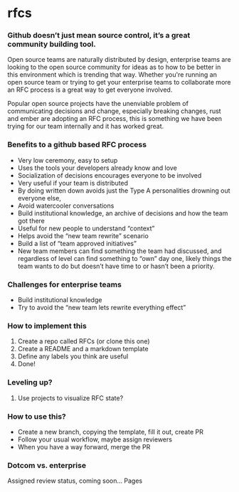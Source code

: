 # rfcs

### Github doesn’t just mean source control, it’s a great community building tool.

Open source teams are naturally distributed by design, enterprise teams are looking to the open source community for ideas as to how to be better in this environment which is trending that way. Whether you're running an open source team or trying to get your enterprise teams to collaborate more an RFC process is a great way to get everyone involved.

Popular open source projects have the unenviable problem of communicating decisions and change, especially breaking changes, rust and ember are adopting an RFC process, this is something we have been trying for our team internally and it has worked great.

### Benefits to a github based RFC process

* Very low ceremony, easy to setup
* Uses the tools your developers already know and love
* Socialization of decisions encourages everyone to be involved
* Very useful if your team is distributed
* By doing written down avoids just the Type A personalities drowning out everyone else, <anecdote>
* Avoid watercooler conversations
* Build institutional knowledge, an archive of decisions and how the team got there
* Useful for new people to understand “context”
* Helps avoid the “new team rewrite” scenario
* Build a list of “team approved initiatives”
* New team members can find something the team had discussed, and regardless of level can find something to “own” day one, likely things the team wants to do but doesn’t have time to or hasn’t been a priority. 

### Challenges for enterprise teams
* Build institutional knowledge
* Try to avoid the “new team lets rewrite everything effect”

### How to implement this
1. Create a repo called RFCs (or clone this one)
1. Create a README and a markdown template
1. Define any labels you think are useful
1. Done!

### Leveling up?
1. Use projects to visualize RFC state?

### How to use this?
 * Create a new branch, copying the template, fill it out, create PR
 * Follow your usual workflow, maybe assign reviewers
 * When you have a way forward, merge the PR

### Dotcom vs. enterprise
Assigned review status, coming soon…
Pages
